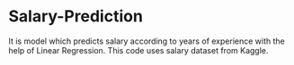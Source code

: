 # Salary-Prediction
It is model which predicts salary according to years of experience with the help of Linear Regression. This code uses salary dataset from Kaggle.
